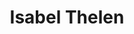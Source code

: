 ---
title: Isabel Thelen
headshot: images/uploads/Isabel_Thelen.jpg
role: Marketing
year: Junior
major: Industrial Design
lead: false
---